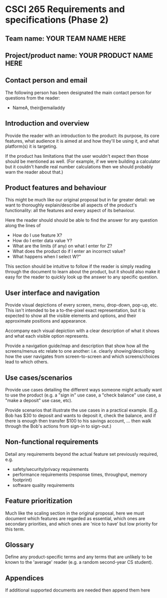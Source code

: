 # CSCI 265 Requirements and specifications (Phase 2)

## Team name: YOUR TEAM NAME HERE

## Project/product name: YOUR PRODUCT NAME HERE

## Contact person and email

The following person has been designated the main contact person for questions from the reader:

 - NameA, their@emailaddy

## Introduction and overview

Provide the reader with an introduction to the product: its purpose, its core features, what audience it is aimed at and how they'll be using it, and what platform(s) it is targeting.

If the product has limitations that the user wouldn't expect then those should be mentioned as well.  (For example, if we were building a calculator but it couldn't handle real number calculations then we should probably warn the reader about that.)

## Product features and behaviour

This might be much like our original proposal but in far greater detail: we want to thoroughly explain/describe all aspects of the product's functionality: all the features and every aspect of its behaviour.

Here the reader should should be able to find the answer for any question along the lines of
- How do I use feature X?
- How do I enter data value Y?
- What are the limits (if any) on what I enter for Z?
- What does the product do if I enter an incorrect value?
- What happens when I select W?"

This section should be intuitive to follow if the reader is simply reading through the document to learn about the product, but it should also make it easy for the reader to quickly look up the answer to any specific question.

## User interface and navigation

Provide visual depictions of every screen, menu, drop-down, pop-up, etc.  This isn't intended to be a to-the-pixel exact representation, but it is expected to show all the visible elements and options, and their approximate positions and appearance.

Accompany each visual depiction with a clear description of what it shows and what each visible option represents.

Provide a navigation guide/map and description that show how all the screens/menus etc relate to one another: i.e. clearly showing/describing how the user navigates from screen-to-screen and which screens/choices lead to which others.

## Use cases/scenarios

Provide use cases detailing the different ways someone might actually want to use the product (e.g. a "sign in" use case, a "check balance" use case, a "make a deposit" use case, etc).

Provide scenarios that illustrate the use cases in a practical example.  (E.g. Bob has $30 to deposit and wants to deposit it, check the balance, and if there is enough then transfer $100 to his savings account, ... then walk through the Bob's actions from sign-in to sign-out.)

## Non-functional requirements

Detail any requirements beyond the actual feature set previously required, e.g.
- safety/security/privacy requirements
- performance requirements (response times, throughput, memory footprint)
- software quality requirements

## Feature prioritization

Much like the scaling section in the original proposal, here we must document which features are regarded as essential, which ones are secondary priorities, and which ones are 'nice to have' but low priority for this term.

## Glossary

Define any product-specific terms and any terms that are unlikely to be known to the 'average' reader (e.g. a random second-year CS student).

## Appendices

If additional supported documents are needed then append them here
